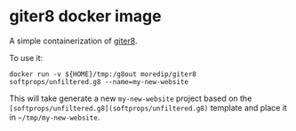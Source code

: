 # giter8 docker image

A simple containerization of [giter8](https://github.com/n8han/giter8). 

To use it:
```
docker run -v ${HOME}/tmp:/g8out moredip/giter8 softprops/unfiltered.g8 --name=my-new-website
```

This will take generate a new `my-new-website` project based on the `[softprops/unfiltered.g8](softprops/unfiltered.g8)` template and place it in `~/tmp/my-new-website`.
